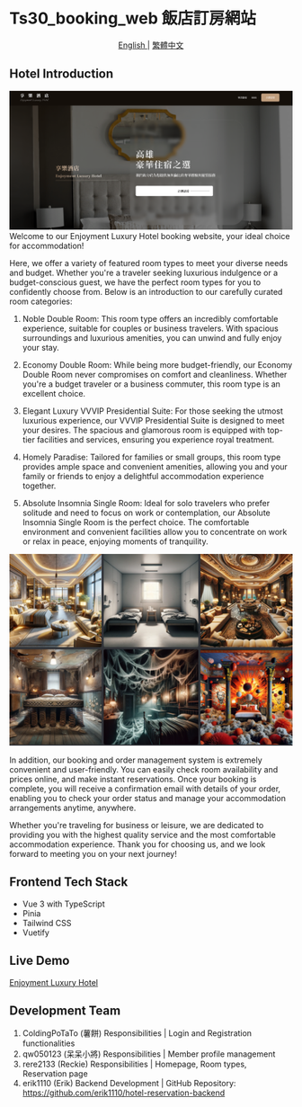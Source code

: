 # Ts30_booking_web 飯店訂房網站

<p align="center">
  <a href="./README.md"> English </a> | <a href="./README.zh-TW.md"> 繁體中文
  </a>
</p>

## Hotel Introduction

![Alt text](image.png)
Welcome to our Enjoyment Luxury Hotel booking website, your ideal choice for accommodation!

Here, we offer a variety of featured room types to meet your diverse needs and budget. Whether you're a traveler seeking luxurious indulgence or a budget-conscious guest, we have the perfect room types for you to confidently choose from. Below is an introduction to our carefully curated room categories:

1. Noble Double Room: This room type offers an incredibly comfortable experience, suitable for couples or business travelers. With spacious surroundings and luxurious amenities, you can unwind and fully enjoy your stay.

2. Economy Double Room: While being more budget-friendly, our Economy Double Room never compromises on comfort and cleanliness. Whether you're a budget traveler or a business commuter, this room type is an excellent choice.

3. Elegant Luxury VVVIP Presidential Suite: For those seeking the utmost luxurious experience, our VVVIP Presidential Suite is designed to meet your desires. The spacious and glamorous room is equipped with top-tier facilities and services, ensuring you experience royal treatment.

4. Homely Paradise: Tailored for families or small groups, this room type provides ample space and convenient amenities, allowing you and your family or friends to enjoy a delightful accommodation experience together.

5. Absolute Insomnia Single Room: Ideal for solo travelers who prefer solitude and need to focus on work or contemplation, our Absolute Insomnia Single Room is the perfect choice. The comfortable environment and convenient facilities allow you to concentrate on work or relax in peace, enjoying moments of tranquility.

<p align='center'>
<img  src="image-2.png"/>
</p>

In addition, our booking and order management system is extremely convenient and user-friendly. You can easily check room availability and prices online, and make instant reservations. Once your booking is complete, you will receive a confirmation email with details of your order, enabling you to check your order status and manage your accommodation arrangements anytime, anywhere.

Whether you're traveling for business or leisure, we are dedicated to providing you with the highest quality service and the most comfortable accommodation experience. Thank you for choosing us, and we look forward to meeting you on your next journey!

## Frontend Tech Stack

- Vue 3 with TypeScript
- Pinia
- Tailwind CSS
- Vuetify

## Live Demo

<a href="https://rere2133.github.io/ts30_booking_web" target="_blank">Enjoyment Luxury Hotel</a>

## Development Team

1. ColdingPoTaTo (薯餅)
   Responsibilities | Login and Registration functionalities
2. qw050123 (呆呆小將)
   Responsibilities | Member profile management
3. rere2133 (Reckie)
   Responsibilities | Homepage, Room types, Reservation page
4. erik1110 (Erik)
   Backend Development |
   GitHub Repository: https://github.com/erik1110/hotel-reservation-backend
